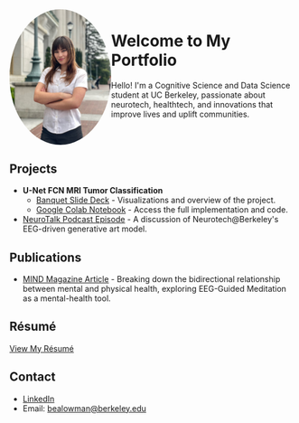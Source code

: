 <div style="display: flex; align-items: flex-start;">

  <img src="https://github.com/bealowman/bealowman.github.io/raw/main/headshot.jpeg" alt="Beatrice Lowman" style="margin-right: 40; width: 180px; border-radius: 50%;">

  <div>
    <h1>Welcome to My Portfolio</h1>
    <p>Hello! I'm a Cognitive Science and Data Science student at UC Berkeley, passionate about neurotech, healthtech, and innovations that improve lives and uplift communities.</p>
  </div>

</div>

## Projects
- **U-Net FCN MRI Tumor Classification**
  - [Banquet Slide Deck](https://docs.google.com/presentation/d/1hrxFJ_2oNG2gDl1-EjpjD9lEy_CkqLDlOv4OzKYC4cc/edit#slide=id.p) - Visualizations and overview of the project.
  - [Google Colab Notebook](https://colab.research.google.com/drive/1BZG8uK6YUqL9aYi-Dk8pFQcsqfyhE_HJ?usp=sharing) - Access the full implementation and code.
- [NeuroTalk Podcast Episode](https://open.spotify.com/episode/11FaSkpjikXlh6dczcasaY?si=e7f978b079b64627) - A discussion of Neurotech@Berkeley's EEG-driven generative art model.

## Publications
- [MIND Magazine Article](https://neurotech.studentorg.berkeley.edu/MIND_F23.pdf) - Breaking down the bidirectional relationship between mental and physical health, exploring EEG-Guided Meditation as a mental-health tool.

## Résumé
[View My Résumé](file:///Users/beatricelowman/Downloads/Lowman_Beatrice_Resume_03_03_2025.docx%20(1).pdf)

## Contact
- [LinkedIn](https://www.linkedin.com/in/beatrice-lowman/)
- Email: bealowman@berkeley.edu
